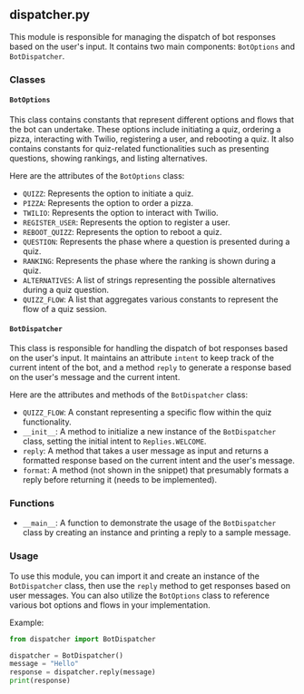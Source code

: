 ## dispatcher.py
This module is responsible for managing the dispatch of bot responses based on the user's input. It contains two main components: `BotOptions` and `BotDispatcher`.

### Classes

#### `BotOptions`
This class contains constants that represent different options and flows that the bot can undertake. These options include initiating a quiz, ordering a pizza, interacting with Twilio, registering a user, and rebooting a quiz. It also contains constants for quiz-related functionalities such as presenting questions, showing rankings, and listing alternatives.

Here are the attributes of the `BotOptions` class:
- `QUIZZ`: Represents the option to initiate a quiz.
- `PIZZA`: Represents the option to order a pizza.
- `TWILIO`: Represents the option to interact with Twilio.
- `REGISTER_USER`: Represents the option to register a user.
- `REBOOT_QUIZZ`: Represents the option to reboot a quiz.
- `QUESTION`: Represents the phase where a question is presented during a quiz.
- `RANKING`: Represents the phase where the ranking is shown during a quiz.
- `ALTERNATIVES`: A list of strings representing the possible alternatives during a quiz question.
- `QUIZZ_FLOW`: A list that aggregates various constants to represent the flow of a quiz session.

#### `BotDispatcher`
This class is responsible for handling the dispatch of bot responses based on the user's input. It maintains an attribute `intent` to keep track of the current intent of the bot, and a method `reply` to generate a response based on the user's message and the current intent.

Here are the attributes and methods of the `BotDispatcher` class:
- `QUIZZ_FLOW`: A constant representing a specific flow within the quiz functionality.
- `__init__`: A method to initialize a new instance of the `BotDispatcher` class, setting the initial intent to `Replies.WELCOME`.
- `reply`: A method that takes a user message as input and returns a formatted response based on the current intent and the user's message.
- `format`: A method (not shown in the snippet) that presumably formats a reply before returning it (needs to be implemented).

### Functions
- `__main__`: A function to demonstrate the usage of the `BotDispatcher` class by creating an instance and printing a reply to a sample message.

### Usage
To use this module, you can import it and create an instance of the `BotDispatcher` class, then use the `reply` method to get responses based on user messages. You can also utilize the `BotOptions` class to reference various bot options and flows in your implementation.

Example:
```python
from dispatcher import BotDispatcher

dispatcher = BotDispatcher()
message = "Hello"
response = dispatcher.reply(message)
print(response)

